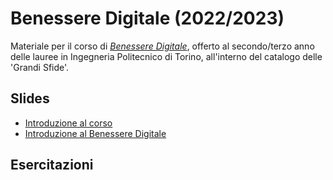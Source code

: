# Benessere Digitale (2022/2023)

Materiale per il corso di _[Benessere Digitale](https://elite.polito.it/teaching/01del-benesseredigitale)_, offerto al secondo/terzo anno delle lauree in Ingegneria Politecnico di Torino, all'interno del catalogo delle 'Grandi Sfide'.

## Slides
* [Introduzione al corso](./slides/00a-intro-corso.pdf)
* [Introduzione al Benessere Digitale](./slides/00b-intro-benesseredigitale.pdf)


## Esercitazioni
